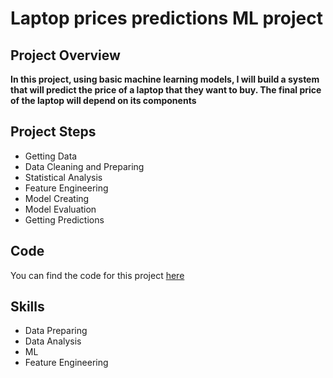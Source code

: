 # Laptop prices predictions ML project

## Project Overview

**In this project, using basic machine learning models, I will build a system that will predict the price of a laptop that they want to buy. The final price of the laptop will depend on its components**

## Project Steps
- Getting Data
- Data Cleaning and Preparing
- Statistical Analysis
- Feature Engineering
- Model Creating 
- Model Evaluation
- Getting Predictions

## Code
You can find the code for this project [here](https://github.com/densivanov/data_analytics_projects/blob/main/laptop_prediction_project/laptop_prediction.ipynb)


## Skills
- Data Preparing
- Data Analysis
- ML
- Feature Engineering
